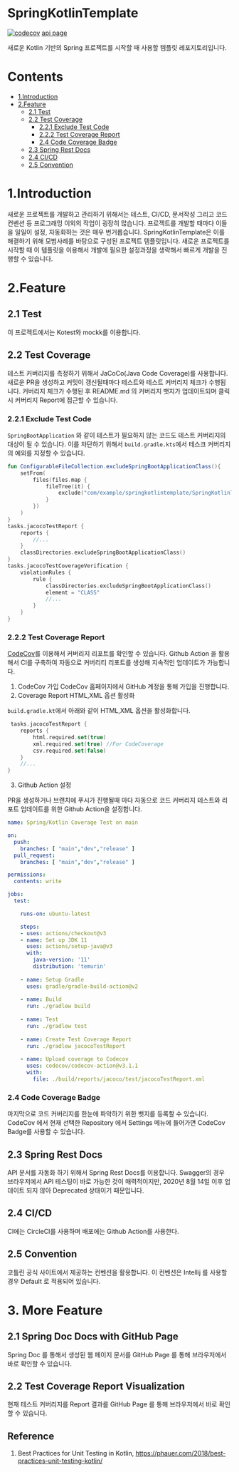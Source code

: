 # SpringKotlinTemplate
[![codecov](https://codecov.io/gh/BEOKS/SpringKotlinTemplate/branch/main/graph/badge.svg?token=75JRE4VYJ1)](https://codecov.io/gh/BEOKS/SpringKotlinTemplate)
[api page](https://htmlpreview.github.io/?https://github.com/BEOKS/SpringKotlinTemplate/tree/main/src/main/resources/static/api-dcs.html)

새로운 Kotlin 기반의 Spring 프로젝트를 시작할 때 사용할 템플릿 레포지토리입니다.
# Contents
- [1.Introduction](#1introduction)
- [2.Feature](#2feature)
    * [2.1 Test](#21-test)
    * [2.2 Test Coverage](#22-test-coverage)
        + [2.2.1 Exclude Test Code](#221-exclude-test-code)
        + [2.2.2 Test Coverage Report](#222-test-coverage-report)
        + [2.4 Code Coverage Badge](#24-code-coverage-badge)
    * [2.3 Spring Rest Docs](#23-spring-rest-docs)
    * [2.4 CI/CD](#24-ci-cd)
    * [2.5 Convention](#25-convention)


# 1.Introduction
새로운 프로젝트를 개발하고 관리하기 위해서는 테스트, CI/CD, 문서작성 그리고 코드 컨벤션 등 프로그래밍 이외의 작업이 굉장히 많습니다. 프로젝트를 개발할 때마다 이들을 일일이 설정, 자동화하는 것은 매우 번거롭습니다. SpringKotlinTemplate은 이를 해결하기 위해 모범사례를 바탕으로 구성된 프로젝트 템플릿입니다. 새로운 프로젝트를 시작할 때 이 템플릿을 이용해서 개발에 필요한 설정과정을 생략해서 빠르게 개발을 진행할 수 있습니다.

# 2.Feature
## 2.1 Test
이 프로젝트에서는 Kotest와 mockk를 이용합니다.
## 2.2 Test Coverage
테스트 커버리지를 측정하기 위해서 JaCoCo(Java Code Coverage)를 사용합니다. 
새로운 PR을 생성하고 커밋이 갱신될때마다 테스트와 테스트 커버리지 체크가 수행됩니다. 
커버리지 체크가 수행된 후 README.md 의 커버리지 뱃지가 업데이트되며 클릭 시 
커버리지 Report에 접근할 수 있습니다.
### 2.2.1 Exclude Test Code
```SpringBootApplication``` 와 같이 테스트가 필요하지 않는 코드도 테스트 커버리지의 대상이 될 수 있습니다. 이를 차단하기 위해서 ```build.gradle.kts```에서 테스크 커버리지의 예외를 지정할 수 있습니다.
```kotlin
fun ConfigurableFileCollection.excludeSpringBootApplicationClass(){
    setFrom(
        files(files.map {
            fileTree(it) {
                exclude("com/example/springkotlintemplate/SpringKotlinTemplateApplication*")
            }
        })
    )
}
tasks.jacocoTestReport {
    reports {
        //...
    }
    classDirectories.excludeSpringBootApplicationClass()
}
tasks.jacocoTestCoverageVerification {
    violationRules {
        rule {
            classDirectories.excludeSpringBootApplicationClass()
            element = "CLASS"
            //...
        }
    }
}
```
### 2.2.2 Test Coverage Report
[CodeCov](https://about.codecov.io/)를 이용해서 커버리지 리포트를 확인할 수 있습니다. 
Github Action 을 활용해서 CI를 구축하여 자동으로 커버리티 리포트를 생성해 지속적인 업데이트가 가능합니다. 
1. CodeCov 가입
CodeCov 홈페이지에서 GitHub 계정을 통해 가입을 진행합니다.
2. Coverage Report HTML,XML 옵션 활성화

```build.gradle.kt```에서 아래와 같이 HTML,XML 옵션을 활성화합니다.
```kotlin
 tasks.jacocoTestReport {
    reports {
        html.required.set(true)
        xml.required.set(true) //For CodeCoverage
        csv.required.set(false)
    }
    //...
}
```
3. Github Action 설정

PR을 생성하거나 브랜치에 푸시가 진행될때 마다 자동으로 코드 커버리지 테스트와 리포트 업데이트를 위한 Github Action을 설정합니다.
```yaml
name: Spring/Kotlin Coverage Test on main

on:
  push:
    branches: [ "main","dev","release" ]
  pull_request:
    branches: [ "main","dev","release" ]

permissions:
  contents: write

jobs:
  test:

    runs-on: ubuntu-latest

    steps:
    - uses: actions/checkout@v3
    - name: Set up JDK 11
      uses: actions/setup-java@v3
      with:
        java-version: '11'
        distribution: 'temurin'
        
    - name: Setup Gradle
      uses: gradle/gradle-build-action@v2
    
    - name: Build
      run: ./gradlew build
    
    - name: Test
      run: ./gradlew test
      
    - name: Create Test Coverage Report
      run: ./gradlew jacocoTestReport
      
    - name: Upload coverage to Codecov
      uses: codecov/codecov-action@v3.1.1
      with:
        file: ./build/reports/jacoco/test/jacocoTestReport.xml
```
### 2.4 Code Coverage Badge
마지막으로 코드 커버리지를 한눈에 파악하기 위한 뱃지를 등록할 수 있습니다.
CodeCov 에서 현재 선택한 Repository 에서 Settings 메뉴에 들어가면 CodeCov Badge를 사용할 수 있습니다.
## 2.3 Spring Rest Docs
API 문서를 자동화 하기 위해서 Spring Rest Docs를 이용합니다.
Swagger의 경우 브라우저에서 API 테스팅이 바로 가능한 것이 매력적이지만, 2020년 8월 14일 이후 업데이트 되지 않아 Deprecated 상태이기 때문입니다. 
## 2.4 CI/CD
CI에는 CircleCI를 사용하며 배포에는 Github Action를 사용한다.
## 2.5 Convention
코틀린 공식 사이트에서 제공하는 컨벤션을 활용합니다. 이 컨벤션은 Intellij 를 사용할 경우 Default 로 적용되어 있습니다.
# 3. More Feature
## 2.1 Spring Doc Docs with GitHub Page
Spring Doc 를 통해서 생성된 웹 페이지 문서를 GitHub Page 를 통해 브라우저에서 바로 확인할 수 있습니다.
## 2.2 Test Coverage Report Visualization
현재 테스트 커버리지를 Report 결과를 GitHub Page 를 통해 브라우저에서 바로 확인할 수 있습니다.


## Reference
1. Best Practices for Unit Testing in Kotlin, https://phauer.com/2018/best-practices-unit-testing-kotlin/

